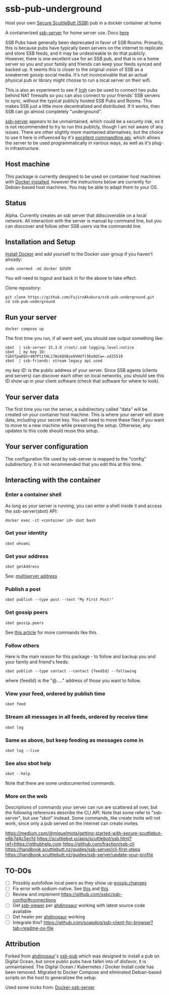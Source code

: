 # ssb-pub-underground

Host your own [Secure ScuttleButt (SSB)](https://www.scuttlebutt.nz) pub in a docker container at home

A containerized [ssb-server](https://github.com/ssbc/ssb-server?tab=readme-ov-file) for home server use. Docs [here](https://scuttlebot.io/)

SSB Pubs have generally been deprecated in favor of SSB Rooms.  Primarily, this is because pubs have typically been servers on the internet
to replicate and store SSB feeds, and it may be undesireable to do that publicly. However, there is one excellent use for an SSB pub, 
and that is on a home server so you and your family and friends can keep your feeds synced and backed up.  It seems this is closer to the original vision of SSB 
as a sneakernet gossip social media.  It's not inconceivable that an actual physical pub or library might choose to run a local server on their
wifi.

This is also an experiment to see if [Iroh](https://scuttlebot.io/) can be used to connect two pubs behind NAT firewalls so you can
also connect to your friends' SSB servers to sync, without the typical publicly hosted SSB Pubs and Rooms.  This makes SSB just a little
more decentralized and distributed.  If it works, then SSB can go almost completely "underground".

[ssb-server](https://github.com/ssbc/ssb-server?tab=readme-ov-file) appears to be unmaintained, which could be a security risk, so it is not 
recommended to try to run this publicly, though I am not aware of any issues.  There are other slightly more maintained alternatives, but the 
choice to use it here is influenced by it's [excellent commandline api](https://scuttlebot.io/apis/scuttlebot/ssb.html), which allows the server 
to be used programmatically in various ways, as well as it's plug-in infrastructure.

## Host machine

This package is currently designed to be used on container host machines with [Docker installed](https://docs.docker.com/engine/install/), however
the instructions below are currently for Debian-based host machines.  You may be able to adapt them to your OS. 

## Status

Alpha. Currently creates an ssb server that ddiscoverable on a local network. All interaction with the server is manual by command line, but you can disccover and follow other SSB users via the commandd line.

## Installation and Setup

[Install Docker](https://docs.docker.com/engine/install/) and add yourself to the Docker user group if you haven't already:

```shell
sudo usermod -aG docker $USER 
```
You will need to logout and back in for the above to take effect.

Clone repository:

```shell
git clone https://github.com/FujiroAkakura/ssb-pub-underground.git
cd ssb-pub-underground
```
## Run your server

```shell
docker compose up
```
The first time you run, if all went well, you should see output something like:

```console
sbot  | ssb-server 15.3.0 /root/.ssb logging.level:notice
sbot  | my key ID: tGbhTpwDQnr4N7PtztHL17Wi6QXBze8VHUfl5KobUCw=.ed25519
sbot  | ssb-friends: stream legacy api used
```

*my key ID:* is the public address of your server.  Since SSB agents (clients and servers) can discover each other on 
local networks, you should see this ID show up in your client software (check that software for where to look). 


## Your server data

The first time you run the server, a subdirectory called "data" will be created on your container host machine.  This is where your server
will store data, including your secret key.  You will need to move these files if you want to move to a new machine while preserving
the setup. Otherwise, any updates to this code should reuse this setup.

## Your server configuration

The configuration file used by ssb-server is mapped to the "config" subdirectory.  It is not recommended that you edit this at this time.

## Interacting with the container

### Enter a container shell

As long as your server is running, you can enter a shell inside it and access the ssb-server(sbot) API:

```shell
docker exec -it <container id> sbot bash
```

### Get your identity

```shell
sbot whoami
```
### Get your address

```shell
sbot getAddress
```
See: [multiserver address](https://github.com/ssbc/multiserver#address-format)

### Publish a post

```shell
sbot publish --type post --text "My First Post!"
```

### Get gossip peers

```shell
sbot gossip.peers
```

See [this article](https://medium.com/@miguelmota/getting-started-with-secure-scuttlebut-e6b7d4c5ecfd) for more commands like this.

### Follow others

Here is the main reason for this package - to follow and backup you and your family and friend's feeds:

```shell
sbot publish --type contact --contact {feedId} --following
```
where {feedId} is the "@....." address of those you want to follow.

### View your feed, ordered by publish time

```shell
sbot feed
```

### Stream all messages in all feeds, ordered by receive time
```shell
sbot log
```
### Same as above, but keep feeding as messages come in
```shell
sbot log --live
```

### See also sbot help

```shell
sbot --help
```
Note that there are some undocumented commands.

### More on the web

Descriptions of commands your server can run are scattered all over, but the following references describe the CLI API.  Note that some refer to "ssb-server", but use "sbot" instead.  Some commands, like create invite will not work, since only a pub served on the internet can create invites.

https://medium.com/@miguelmota/getting-started-with-secure-scuttlebut-e6b7d4c5ecfd
https://scuttlebot.io/apis/scuttlebot/ssb.html?ref=https://githubhelp.com
https://github.com/fraction/ssb-cli
https://handbook.scuttlebutt.nz/guides/ssb-server/cli-first-steps
https://handbook.scuttlebutt.nz/guides/ssb-server/update-your-profile


## TO-DOs

* [ ] Possibly autofollow local peers as they show up [gossip.changes](
https://medium.com/@miguelmota/getting-started-with-secure-scuttlebut-e6b7d4c5ecfd)
* [ ] Fix error with sodium-native. See [this](https://github.com/ssbc/ssb-server/issues/676) and [this](https://github.com/ssbc/ssb-server/pull/723)
* [ ] Review and implement https://github.com/ssbc/ssb-config/#connections
* [ ] Get [ssb-viewer](https://github.com/ssbc/ssb-viewer) per [ahdinosaur](https://github.com/ahdinosaur) working with latest source code available
* [ ] Get healer per [ahdinosaur](https://github.com/ahdinosaur) working
* [ ] Integrate this? https://github.com/soapdog/ssb-client-for-browser?tab=readme-ov-file

## Attribution

Forked from [ahdinosaur](https://github.com/ahdinosaur)'s [ssb-pub](https://github.com/ahdinosaur/ssb-pub) which was designed to 
install a pub on Digital Ocean, but since public pubs have fallen into of disfavor, it is unmaintained.  The Digital Ocean / Kubernetes / Docker Install code has been removed. Migrated to Docker Compose and eliminated Debian-based scripts on the host to generalizee the setup. 

Used some tricks from: [Docker-ssb-server](https://github.com/Emceelamb/docker-ssb-server/tree/main)

